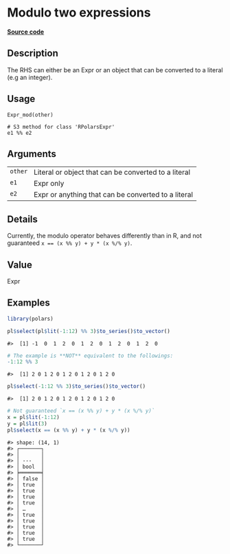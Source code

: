 

# Modulo two expressions

[**Source code**](https://github.com/pola-rs/r-polars/tree/main/R/expr__expr.R#L319)

## Description

The RHS can either be an Expr or an object that can be converted to a
literal (e.g an integer).

## Usage

<pre><code class='language-R'>Expr_mod(other)

# S3 method for class 'RPolarsExpr'
e1 %% e2
</code></pre>

## Arguments

<table>
<tr>
<td style="white-space: nowrap; font-family: monospace; vertical-align: top">
<code id="Expr_mod_:_other">other</code>
</td>
<td>
Literal or object that can be converted to a literal
</td>
</tr>
<tr>
<td style="white-space: nowrap; font-family: monospace; vertical-align: top">
<code id="Expr_mod_:_e1">e1</code>
</td>
<td>
Expr only
</td>
</tr>
<tr>
<td style="white-space: nowrap; font-family: monospace; vertical-align: top">
<code id="Expr_mod_:_e2">e2</code>
</td>
<td>
Expr or anything that can be converted to a literal
</td>
</tr>
</table>

## Details

Currently, the modulo operator behaves differently than in R, and not
guaranteed <code>x == (x %% y) + y \* (x %/% y)</code>.

## Value

Expr

## Examples

``` r
library(polars)

pl$select(pl$lit(-1:12) %% 3)$to_series()$to_vector()
```

    #>  [1] -1  0  1  2  0  1  2  0  1  2  0  1  2  0

``` r
# The example is **NOT** equivalent to the followings:
-1:12 %% 3
```

    #>  [1] 2 0 1 2 0 1 2 0 1 2 0 1 2 0

``` r
pl$select(-1:12 %% 3)$to_series()$to_vector()
```

    #>  [1] 2 0 1 2 0 1 2 0 1 2 0 1 2 0

``` r
# Not guaranteed `x == (x %% y) + y * (x %/% y)`
x = pl$lit(-1:12)
y = pl$lit(3)
pl$select(x == (x %% y) + y * (x %/% y))
```

    #> shape: (14, 1)
    #> ┌───────┐
    #> │       │
    #> │ ---   │
    #> │ bool  │
    #> ╞═══════╡
    #> │ false │
    #> │ true  │
    #> │ true  │
    #> │ true  │
    #> │ true  │
    #> │ …     │
    #> │ true  │
    #> │ true  │
    #> │ true  │
    #> │ true  │
    #> │ true  │
    #> └───────┘
